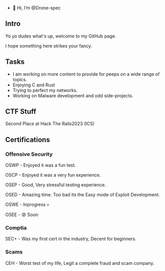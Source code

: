 - 🥵 Hi, I’m @Drone-spec
## Intro

Yo yo dudes what's up, welcome to my GitHub page.

I hope something here strikes your fancy.

## Tasks
- I am working on more content to provide for peeps on a wide range of topics.
- Enjoying C and Rust
- Trying to perfect my networks. 
- Working on Malware development and odd side-projects. 

<!---
Drone-spec/Drone-spec is a ✨ special ✨ repository because its `README.md` (this file) appears on your GitHub profile.
You can click the Preview link to take a look at your changes.
--->

## CTF Stuff

Second Place at Hack The Rails2023 (ICS)


## Certifications

### Offensive Security

OSWP - Enjoyed it was a fun test.

OSCP - Enjoyed it was a very fun experience.

OSEP - Good, Very stressful testing experience.

OSED - Amazing time. Too bad its the Easy mode of Exploit Development.

OSWE - Inprogress 💀

OSEE - 😰 Soon

### Comptia
SEC+ - Was my first cert in the industry, Decent for beginners.

### Scams
CEH - Worst test of my life, Legit a complete fraud and scam company.
